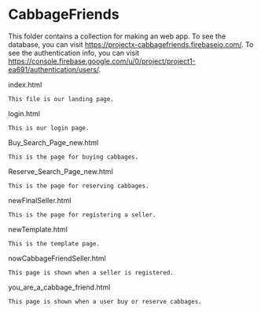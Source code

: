 # CabbageFriends

This folder contains a collection for making an web app. To see the database, you can visit https://projectx-cabbagefriends.firebaseio.com/.
To see the authentication info, you can visit https://console.firebase.google.com/u/0/project/project1-ea691/authentication/users/.

index.html

    This file is our landing page.

login.html

    This is our login page.

Buy_Search_Page_new.html

    This is the page for buying cabbages.
    
Reserve_Search_Page_new.html

    This is the page for reserving cabbages.
    
newFinalSeller.html

    This is the page for registering a seller.
    
newTemplate.html

    This is the template page.
    
nowCabbageFriendSeller.html

    This page is shown when a seller is registered.
        
you_are_a_cabbage_friend.html
    
    This page is shown when a user buy or reserve cabbages. 
